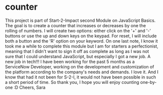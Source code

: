 # counter
This project is part of Start-2-Impact second Module on JavaScript Basics. The goal is to create a counter that increases or decreases by one the rolling of numbers. I will create two options: either click on the '+' and '-' buttons or use the up and down keys on the keypad. For reset, I will include both a button and the 'R' option on your keyword.
On one last note, I know it took me a while to complete this module but I am for starters a perfectionist, meaning that I didn't want to sign it off as complete as long as I was not sure that I could understand JavaScript, but especially I got a new job. A new job in tech!!! I have been working for the past 5 months as a ServiceNow Developer, working on the development and customization of the platform according to the company's needs and demands. I love it. And I know that had it not been for S-2-I, it would not have been possible in such a short period of time. 
So thank you, I hope you will enjoy counting one-by-one :D Cheers, Sara
